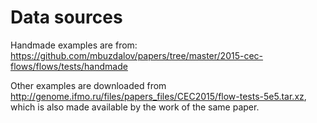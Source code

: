 # Data sources

Handmade examples are from: https://github.com/mbuzdalov/papers/tree/master/2015-cec-flows/flows/tests/handmade

Other examples are downloaded from http://genome.ifmo.ru/files/papers_files/CEC2015/flow-tests-5e5.tar.xz,
which is also made available by the work of the same paper.
